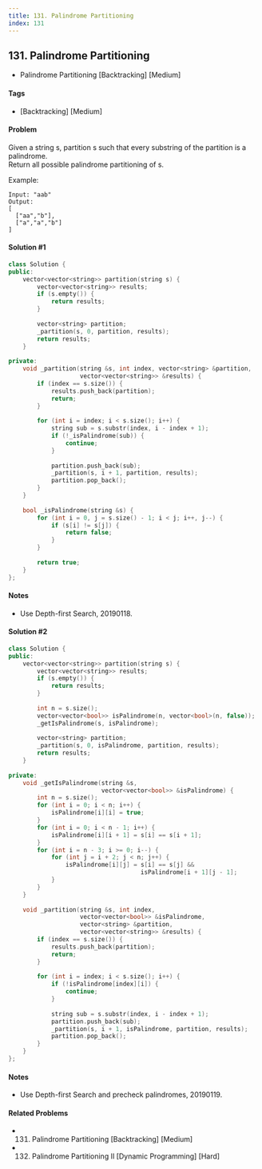 ```yaml
---
title: 131. Palindrome Partitioning
index: 131
---
```


## 131. Palindrome Partitioning
- Palindrome Partitioning [Backtracking] [Medium]

#### Tags
- [Backtracking] [Medium]

#### Problem
Given a string s, partition s such that every substring of the partition is a palindrome.  
Return all possible palindrome partitioning of s.

Example:

    Input: "aab"
    Output:
    [
      ["aa","b"],
      ["a","a","b"]
    ]

#### Solution #1
``` C++
class Solution {
public:
    vector<vector<string>> partition(string s) {
        vector<vector<string>> results;
        if (s.empty()) {
            return results;
        }
        
        vector<string> partition;
        _partition(s, 0, partition, results);
        return results;
    }
    
private:
    void _partition(string &s, int index, vector<string> &partition, 
                    vector<vector<string>> &results) {
        if (index == s.size()) {
            results.push_back(partition);
            return;
        }
        
        for (int i = index; i < s.size(); i++) {
            string sub = s.substr(index, i - index + 1);
            if (!_isPalindrome(sub)) {
                continue;
            }
            
            partition.push_back(sub);
            _partition(s, i + 1, partition, results);
            partition.pop_back();
        }
    }
    
    bool _isPalindrome(string &s) {
        for (int i = 0, j = s.size() - 1; i < j; i++, j--) {
            if (s[i] != s[j]) {
                return false;
            }
        }
        
        return true;
    }
};
```

#### Notes
- Use Depth-first Search, 20190118.

#### Solution #2
``` C++
class Solution {
public:
    vector<vector<string>> partition(string s) {
        vector<vector<string>> results;
        if (s.empty()) {
            return results;
        }
        
        int n = s.size();
        vector<vector<bool>> isPalindrome(n, vector<bool>(n, false));
        _getIsPalindrome(s, isPalindrome);
        
        vector<string> partition;
        _partition(s, 0, isPalindrome, partition, results);
        return results;
    }
    
private:
    void _getIsPalindrome(string &s, 
                          vector<vector<bool>> &isPalindrome) {
        int n = s.size();
        for (int i = 0; i < n; i++) {
            isPalindrome[i][i] = true;
        }
        for (int i = 0; i < n - 1; i++) {
            isPalindrome[i][i + 1] = s[i] == s[i + 1];
        }
        for (int i = n - 3; i >= 0; i--) {
            for (int j = i + 2; j < n; j++) {
                isPalindrome[i][j] = s[i] == s[j] && 
                                     isPalindrome[i + 1][j - 1];
            }
        }
    }
    
    void _partition(string &s, int index, 
                    vector<vector<bool>> &isPalindrome, 
                    vector<string> &partition, 
                    vector<vector<string>> &results) {
        if (index == s.size()) {
            results.push_back(partition);
            return;
        }
        
        for (int i = index; i < s.size(); i++) {
            if (!isPalindrome[index][i]) {
                continue;
            }
            
            string sub = s.substr(index, i - index + 1);
            partition.push_back(sub);
            _partition(s, i + 1, isPalindrome, partition, results);
            partition.pop_back();
        }
    }
};
```

#### Notes
- Use Depth-first Search and precheck palindromes, 20190119.

#### Related Problems
- 131. Palindrome Partitioning [Backtracking] [Medium]
- 132. Palindrome Partitioning II [Dynamic Programming] [Hard]
